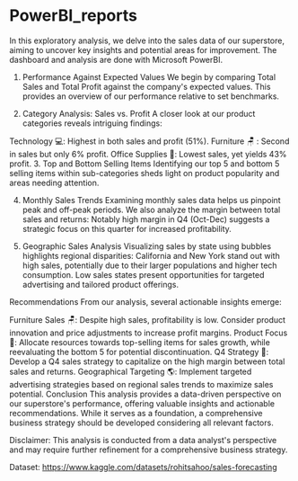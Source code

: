 # PowerBI_reports

In this exploratory analysis, we delve into the sales data of our superstore, aiming to uncover key insights and potential areas for improvement. The dashboard and analysis are done with Microsoft PowerBI.

1. Performance Against Expected Values
We begin by comparing Total Sales and Total Profit against the company's expected values. This provides an overview of our performance relative to set benchmarks.

2. Category Analysis: Sales vs. Profit
A closer look at our product categories reveals intriguing findings:

Technology 💻: Highest in both sales and profit (51%).
Furniture 🪑 : Second in sales but only 6% profit.
Office Supplies 📌: Lowest sales, yet yields 43% profit.
3. Top and Bottom Selling Items
Identifying our top 5 and bottom 5 selling items within sub-categories sheds light on product popularity and areas needing attention.

4. Monthly Sales Trends
Examining monthly sales data helps us pinpoint peak and off-peak periods. We also analyze the margin between total sales and returns: Notably high margin in Q4 (Oct-Dec) suggests a strategic focus on this quarter for increased profitability.

5. Geographic Sales Analysis
Visualizing sales by state using bubbles highlights regional disparities:
California and New York stand out with high sales, potentially due to their larger populations and higher tech consumption.
Low sales states present opportunities for targeted advertising and tailored product offerings.

Recommendations
From our analysis, several actionable insights emerge:

Furniture Sales 🪑: Despite high sales, profitability is low. Consider product innovation and price adjustments to increase profit margins.
Product Focus 🔗: Allocate resources towards top-selling items for sales growth, while reevaluating the bottom 5 for potential discontinuation.
Q4 Strategy 🤔: Develop a Q4 sales strategy to capitalize on the high margin between total sales and returns.
Geographical Targeting 🌎: Implement targeted advertising strategies based on regional sales trends to maximize sales potential.
Conclusion
This analysis provides a data-driven perspective on our superstore's performance, offering valuable insights and actionable recommendations. While it serves as a foundation, a comprehensive business strategy should be developed considering all relevant factors.

Disclaimer: This analysis is conducted from a data analyst's perspective and may require further refinement for a comprehensive business strategy.

Dataset: https://www.kaggle.com/datasets/rohitsahoo/sales-forecasting
